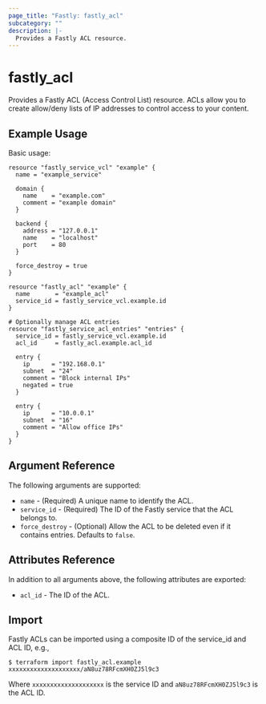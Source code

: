 ```yaml
---
page_title: "Fastly: fastly_acl"
subcategory: ""
description: |-
  Provides a Fastly ACL resource.
---
```


# fastly_acl

Provides a Fastly ACL (Access Control List) resource. ACLs allow you to create allow/deny lists of IP addresses to control access to your content.

## Example Usage

Basic usage:

```hcl
resource "fastly_service_vcl" "example" {
  name = "example_service"

  domain {
    name    = "example.com"
    comment = "example domain"
  }

  backend {
    address = "127.0.0.1"
    name    = "localhost"
    port    = 80
  }

  force_destroy = true
}

resource "fastly_acl" "example" {
  name       = "example_acl"
  service_id = fastly_service_vcl.example.id
}

# Optionally manage ACL entries
resource "fastly_service_acl_entries" "entries" {
  service_id = fastly_service_vcl.example.id
  acl_id     = fastly_acl.example.acl_id

  entry {
    ip      = "192.168.0.1"
    subnet  = "24"
    comment = "Block internal IPs"
    negated = true
  }
  
  entry {
    ip      = "10.0.0.1"
    subnet  = "16"
    comment = "Allow office IPs"
  }
}
```

## Argument Reference

The following arguments are supported:

* `name` - (Required) A unique name to identify the ACL.
* `service_id` - (Required) The ID of the Fastly service that the ACL belongs to.
* `force_destroy` - (Optional) Allow the ACL to be deleted even if it contains entries. Defaults to `false`.

## Attributes Reference

In addition to all arguments above, the following attributes are exported:

* `acl_id` - The ID of the ACL.

## Import

Fastly ACLs can be imported using a composite ID of the service_id and ACL ID, e.g.,

```
$ terraform import fastly_acl.example xxxxxxxxxxxxxxxxxxxx/aN8uz78RFcmXH0ZJ5l9c3
```

Where `xxxxxxxxxxxxxxxxxxxx` is the service ID and `aN8uz78RFcmXH0ZJ5l9c3` is the ACL ID.